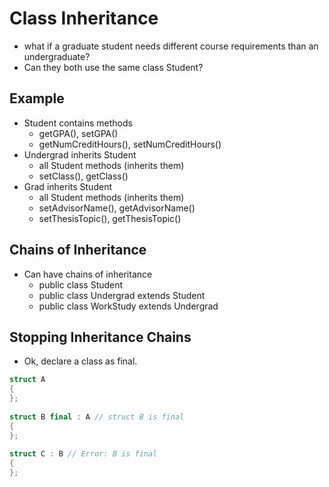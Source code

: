 # Class Inheritance #

+	what if a graduate student needs different course requirements than an undergraduate?
+	Can they both use the same class Student?

## Example ##
+	Student contains methods
	+	getGPA(), setGPA()
	+	getNumCreditHours(), setNumCreditHours()
+	Undergrad inherits Student
	+	all Student methods (inherits them)
	+	setClass(), getClass()
+	Grad inherits Student
	+	all Student methods (inherits them)
	+	setAdvisorName(), getAdvisorName()
	+	setThesisTopic(), getThesisTopic()

## Chains of Inheritance ##
+	Can have chains of inheritance
	+	public class Student
	+	public class Undergrad extends Student
	+	public class WorkStudy extends Undergrad
	
## Stopping Inheritance Chains ##
+	Ok, declare a class as final.
```C++
struct A
{
};
 
struct B final : A // struct B is final
{ 
};
 
struct C : B // Error: B is final
{
};
````